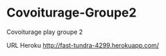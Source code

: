 Covoiturage-Groupe2
===================

Covoiturage play groupe 2

URL Heroku http://fast-tundra-4299.herokuapp.com/
